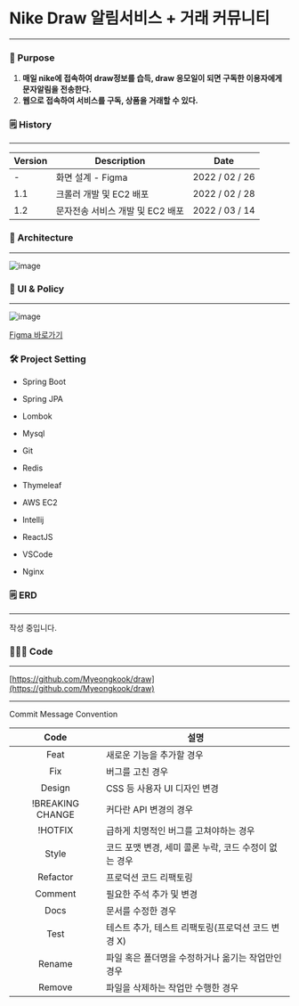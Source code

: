 # Nike Draw 알림서비스 + 거래 커뮤니티

---

### 🎯 P**urpose**

1. **매일 nike에 접속하여 draw정보를 습득, draw 응모일이 되면 구독한 이용자에게 문자알림을 전송한다.**
2. **웹으로 접속하여 서비스를 구독, 상품을 거래할 수 있다.**

### 🗒️ History

---

| Version | Description | Date |
| --- | --- | --- |
| - | 화면 설계 - Figma | 2022 / 02 / 26 |
| 1.1 | 크롤러 개발 및 EC2 배포 | 2022 / 02 / 28 |
| 1.2 | 문자전송 서비스 개발 및 EC2 배포 | 2022 / 03 / 14 |

### 🍥 Architecture

---

![image](https://user-images.githubusercontent.com/52430916/160803228-de75af40-7b7a-43a5-b999-8d150c372b68.png)

### 📏 UI & Policy

---

![image](https://user-images.githubusercontent.com/52430916/160985178-e7fe16c6-676e-4811-a5ce-02924317065b.png)

<a href="https://www.figma.com/file/aGVbw9b6x6Wh7gQqQwZep1/THE-DRAW?node-id=0%3A1">Figma 바로가기</a>

### 🛠️ Project Setting

- Spring Boot
- Spring JPA
- Lombok
- Mysql
- Git
- Redis

- Thymeleaf
- AWS EC2
- Intellij
- ReactJS
- VSCode
- Nginx

### 🗒️ ERD

---

작성 중입니다.

### 🧑🏻‍💻 Code

---

[https://github.com/Myeongkook/draw](https://github.com/Myeongkook/draw)

---

Commit Message Convention

  |Code|설명|
  |:---:|---|
  |Feat|새로운 기능을 추가할 경우|
  |Fix|버그를 고친 경우|
  |Design|CSS 등 사용자 UI 디자인 변경|
  |!BREAKING CHANGE| 커다란 API 변경의 경우|
  |!HOTFIX| 급하게 치명적인 버그를 고쳐야하는 경우|
  |Style| 코드 포맷 변경, 세미 콜론 누락, 코드 수정이 없는 경우|
  |Refactor| 프로덕션 코드 리팩토링|
  |Comment| 필요한 주석 추가 및 변경|
  |Docs|문서를 수정한 경우|
  |Test|테스트 추가, 테스트 리팩토링(프로덕션 코드 변경 X)|
  |Rename|파일 혹은 폴더명을 수정하거나 옮기는 작업만인 경우|
  |Remove|파일을 삭제하는 작업만 수행한 경우|
